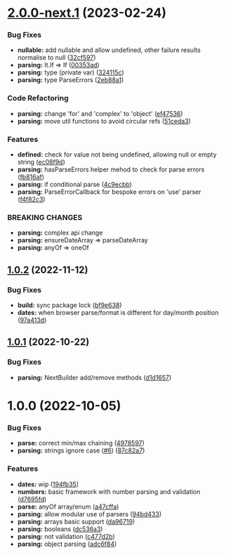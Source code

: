 # [2.0.0-next.1](https://github.com/ntix/parsing/compare/v1.0.2...v2.0.0-next.1) (2023-02-24)


### Bug Fixes

* **nullable:** add nullable and allow undefined, other failure results normalise to null ([32cf597](https://github.com/ntix/parsing/commit/32cf59765e886348ed6177f9fa01eb54b230784b))
* **parsing:** It.If => If ([00353ad](https://github.com/ntix/parsing/commit/00353ad944406fac48391914d92711cbf52330b1))
* **parsing:** type (private var) ([324115c](https://github.com/ntix/parsing/commit/324115c020c5d6c88b7e7592540fb33365fc5588))
* **parsing:** type ParseErrors ([2eb88a1](https://github.com/ntix/parsing/commit/2eb88a137c9ffad31a3835aac2df0230692b7644))


### Code Refactoring

* **parsing:** change 'for' and 'complex' to 'object' ([ef47536](https://github.com/ntix/parsing/commit/ef475361c8601fd7a982b826945ed98f8bcef67b))
* **parsing:** move util functions to avoid circular refs ([51ceda3](https://github.com/ntix/parsing/commit/51ceda3a2a3915b7081b495287503461e791399d))


### Features

* **defined:** check for value not being undefined, allowing null or empty string ([ec08f9d](https://github.com/ntix/parsing/commit/ec08f9d65e39f829711ebc5916981998a1dc8e86))
* **parsing:** hasParseErrors helper mehod to check for parse errors ([fb816af](https://github.com/ntix/parsing/commit/fb816af21c35bbbdc96557b19c691eeeaefcb3ad))
* **parsing:** if conditional parse ([4c9ecbb](https://github.com/ntix/parsing/commit/4c9ecbb89b1ce46e63637f8a836ec26ff09949fc))
* **parsing:** ParseErrorCallback for bespoke errors on 'use' parser ([f4f82c3](https://github.com/ntix/parsing/commit/f4f82c3648b6cc99906ad9479f36c37d2c4fc70c))


### BREAKING CHANGES

* **parsing:** complex api change
* **parsing:** ensureDateArray => parseDateArray
* **parsing:** anyOf => oneOf

## [1.0.2](https://github.com/ntix/parsing/compare/v1.0.1...v1.0.2) (2022-11-12)


### Bug Fixes

* **build:** sync package lock ([bf9e638](https://github.com/ntix/parsing/commit/bf9e63882f1dff579437b368274a71bfcec908ab))
* **dates:** when browser parse/format is different for day/month position ([97a413d](https://github.com/ntix/parsing/commit/97a413d8f111281a61492b246fdbcafa0b1a5dec))

## [1.0.1](https://github.com/ntix/parsing/compare/v1.0.0...v1.0.1) (2022-10-22)


### Bug Fixes

* **parsing:** NextBuilder add/remove methods ([d1d1657](https://github.com/ntix/parsing/commit/d1d16577c1b17f5444920804ddcaa5c46e902e35))

# 1.0.0 (2022-10-05)


### Bug Fixes

* **parse:** correct min/max chaining ([4978597](https://github.com/ntix/parsing/commit/4978597f4747c1b087130f1b505a203c435fd005))
* **parsing:** strings ignore case ([#6](https://github.com/ntix/parsing/issues/6)) ([87c82a7](https://github.com/ntix/parsing/commit/87c82a74a99d3ebb2cb81a4105189bcb3629ebcd))


### Features

* **dates:** wip ([194fb35](https://github.com/ntix/parsing/commit/194fb35cac808fe7b87811c54036fae19a496387))
* **numbers:** basic framework with number parsing and validation ([d7695fd](https://github.com/ntix/parsing/commit/d7695fd01ce408f934307932838fa67ab4416eba))
* **parse:** anyOf array/enum ([a47cffa](https://github.com/ntix/parsing/commit/a47cffa123d9c02945f4ed876c77e6f80ccbd413))
* **parsing:** allow modular use of parsers ([94bd433](https://github.com/ntix/parsing/commit/94bd4336d942a716cc482333f3c864699fb75958))
* **parsing:** arrays basic support ([da96719](https://github.com/ntix/parsing/commit/da96719f8b4fc15431c11b730d19f5d65e8503f5))
* **parsing:** booleans ([dc536a3](https://github.com/ntix/parsing/commit/dc536a3ec9cdc06d2402efa5fd7619ce3619d84d))
* **parsing:** not validation ([c477d2b](https://github.com/ntix/parsing/commit/c477d2b91a2f3124c91d0036326e28868b2f02ce))
* **parsing:** object parsing ([adc6f84](https://github.com/ntix/parsing/commit/adc6f84768aec89ff9f6d2a6775d2876ca5a55a0))
